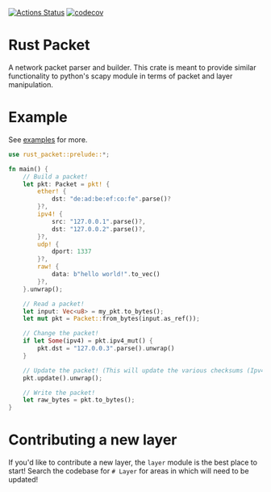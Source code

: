 [![Actions Status](https://github.com/sharksforarms/rust-packet/workflows/CI/badge.svg)](https://github.com/sharksforarms/rust-packet/actions)
[![codecov](https://codecov.io/gh/sharksforarms/rust-packet/branch/master/graph/badge.svg)](https://codecov.io/gh/sharksforarms/rust-packet)

# Rust Packet

A network packet parser and builder. This crate is meant to provide similar functionality to python's scapy module in terms of packet and layer manipulation.

# Example

See [examples](https://github.com/sharksforarms/rust-packet/tree/master/examples) for more.

```rust
use rust_packet::prelude::*;

fn main() {
    // Build a packet!
    let pkt: Packet = pkt! {
        ether! {
            dst: "de:ad:be:ef:co:fe".parse()?
        }?,
        ipv4! {
            src: "127.0.0.1".parse()?,
            dst: "127.0.0.2".parse()?,
        }?,
        udp! {
            dport: 1337
        }?,
        raw! {
            data: b"hello world!".to_vec()
        }?,
    }.unwrap();

    // Read a packet!
    let input: Vec<u8> = my_pkt.to_bytes();
    let mut pkt = Packet::from_bytes(input.as_ref());

    // Change the packet!
    if let Some(ipv4) = pkt.ipv4_mut() {
        pkt.dst = "127.0.0.3".parse().unwrap()
    }

    // Update the packet! (This will update the various checksums (Ipv4, TCP, UDP))
    pkt.update().unwrap();

    // Write the packet!
    let raw_bytes = pkt.to_bytes();
}
```

# Contributing a new layer

If you'd like to contribute a new layer, the `layer` module is the best place to start! Search the codebase for `# Layer` for areas in which will need to be updated!
